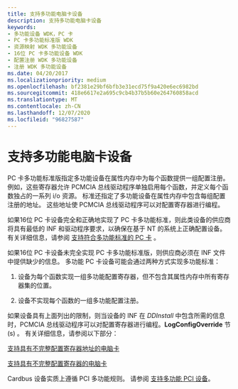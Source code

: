 ```yaml
---
title: 支持多功能电脑卡设备
description: 支持多功能电脑卡设备
keywords:
- 多功能设备 WDK，PC 卡
- PC 卡多功能标准版 WDK
- 资源映射 WDK 多功能设备
- 16位 PC 卡多功能设备 WDK
- 配置注册 WDK 多功能设备
- 注册 WDK 多功能设备
ms.date: 04/20/2017
ms.localizationpriority: medium
ms.openlocfilehash: bf2381e29bf6bfb3e31ecd75f9a420e6ec6982bd
ms.sourcegitcommit: 418e6617e2a695c9cb4b37b5b60e264760858acd
ms.translationtype: MT
ms.contentlocale: zh-CN
ms.lasthandoff: 12/07/2020
ms.locfileid: "96827587"
---
```

# <a name="supporting-multifunction-pc-card-devices"></a>支持多功能电脑卡设备





PC 卡多功能标准版指定多功能设备在属性内存中为每个函数提供一组配置注册。 例如，这些寄存器允许 PCMCIA 总线驱动程序单独启用每个函数，并定义每个函数独占的一系列 i/o 资源。 标准还指定了多功能设备在属性内存中包含每组配置注册的地址。 这些地址使 PCMCIA 总线驱动程序可以对配置寄存器进行编程。

如果16位 PC 卡设备完全和正确地实现了 PC 卡多功能标准，则此类设备的供应商将具有最低的 INF 和驱动程序要求，以确保在基于 NT 的系统上正确配置设备。 有关详细信息，请参阅 [支持符合多功能标准的 PC 卡](supporting-pc-cards-that-conform-to-the-multifunction-standard.md) 。

如果16位 PC 卡设备未完全实现 PC 卡多功能标准版，则供应商必须在 INF 文件中提供缺少的信息。 多功能 PC 卡设备可能会通过两种方式实现多功能标准：

1.  设备为每个函数实现一组多功能配置寄存器，但不包含其属性内存中所有寄存器集的位置。

2.  设备不实现每个函数的一组多功能配置注册。

如果设备具有上面列出的限制，则当设备的 INF 在 *DDInstall* 中包含所需的信息时，PCMCIA 总线驱动程序可以对配置寄存器进行编程。**LogConfigOverride** 节 (s) 。 有关详细信息，请参阅以下部分：

[支持具有不完整配置寄存器地址的电脑卡](supporting-pc-cards-that-have-incomplete-configuration-register-addres.md)

[支持具有不完整配置寄存器的电脑卡](supporting-pc-cards-that-have-incomplete-configuration-registers.md)

Cardbus 设备实质上遵循 PCI 多功能规则。 请参阅 [支持多功能 PCI 设备](supporting-multifunction-pci-devices.md)。

 

 




